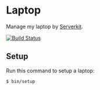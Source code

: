 Laptop
================================================================================

Manage my laptop by [Serverkit](https://github.com/serverkit/serverkit).

[![Build Status](https://img.shields.io/travis/Tomohiro/laptop.svg?style=flat-square)](https://travis-ci.org/Tomohiro/laptop)


Setup
--------------------------------------------------------------------------------

Run this command to setup a laptop:

```sh
$ bin/setup
```
